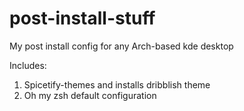 # post-install-stuff
My post install config for any Arch-based kde desktop

Includes:
1. Spicetify-themes and installs dribblish theme
2. Oh my zsh default configuration
